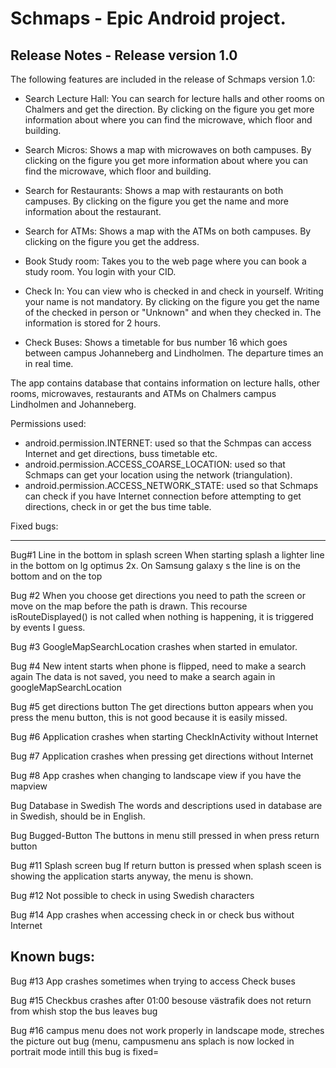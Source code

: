Schmaps - Epic Android project.
===================================

Release Notes - Release version 1.0
-----------------------------------------------
The following features are included in the release of Schmaps version 1.0: 
- Search Lecture Hall: You can search for lecture halls and other rooms on Chalmers and get the direction. By clicking on the figure you get more information about where you can find the microwave, which floor and building.

- Search Micros: Shows a map with microwaves on both campuses. By clicking on the figure you get more information about where you can find the microwave, which floor and building.

- Search for Restaurants: Shows a map with restaurants on both campuses. By clicking on the figure you get the name and more information about the restaurant. 

- Search for ATMs: Shows a map with the ATMs on both campuses. By clicking on the figure you get the address. 

- Book Study room: Takes you to the web page where you can book a study room. You login with your CID.

- Check In: You can view who is checked in and check in yourself. Writing your name is not mandatory.  By clicking on the figure you get the name of the checked in person or "Unknown" and when they checked in. The information is stored for 2 hours.

- Check Buses: Shows a timetable for bus number 16 which goes between campus Johanneberg and Lindholmen. The departure times an in real time.

The app contains database that contains information on lecture halls, other rooms, microwaves, restaurants and ATMs on Chalmers campus Lindholmen and Johanneberg.

Permissions used:
- android.permission.INTERNET: used so that the Schmpas can access Internet and get directions, buss timetable etc.
- android.permission.ACCESS_COARSE_LOCATION: used so that Schmaps can get your location using the network (triangulation).
- android.permission.ACCESS_NETWORK_STATE: used so that Schmaps can check if you have Internet connection before attempting to get directions, check in or get the bus time table.

Fixed bugs:
--- --------------------------------
Bug#1 
Line in the bottom in splash screen
When starting splash a lighter line in the bottom on lg optimus 2x. On Samsung galaxy s the line is on the bottom and on the top

Bug #2 
When you choose get directions you need to path the screen or move on the map before the path is drawn. This recourse isRouteDisplayed() is not called when nothing is happening, it is triggered by events I guess.

Bug #3
GoogleMapSearchLocation crashes when started in emulator.

Bug #4 New intent starts when phone is flipped, need to make a search again 
The data is not saved, you need to make a search again in googleMapSearchLocation

Bug #5 get directions button
The get directions button appears when you press the menu button, this is not good because it is easily missed. 

Bug #6 Application crashes when starting CheckInActivity without Internet

Bug #7 Application crashes when pressing get directions without Internet

Bug #8 App crashes when changing to landscape view if you have the mapview

Bug Database in Swedish
The words and descriptions used in database are in Swedish, should be in English.

Bug Bugged-Button
The buttons in menu still pressed in when press return button

Bug #11 Splash screen bug
If return button is pressed when splash sceen is showing the application starts anyway, the menu is shown.

Bug #12 Not possible to check in using Swedish characters

Bug #14 App crashes when accessing check in or check bus without Internet

Known bugs:
--------------------------------------	
Bug #13 App crashes sometimes when trying to access Check buses

Bug #15 Checkbus crashes after 01:00 besouse västrafik does not return from whish stop the bus leaves bug 

Bug #16 campus menu does not work properly in landscape mode, streches the picture out bug 
(menu, campusmenu ans splach is now locked in portrait mode intill this bug is fixed=
